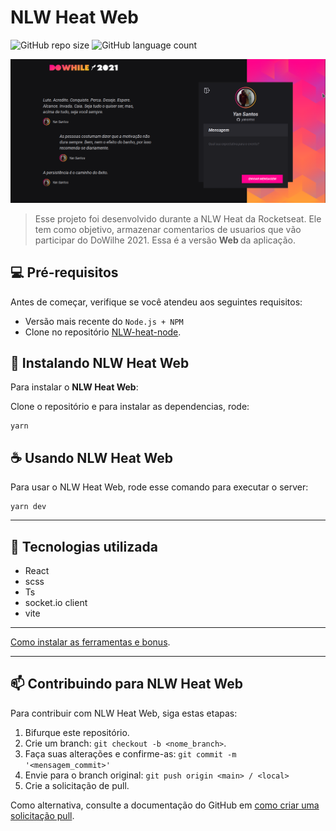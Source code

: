# NLW Heat Web

![GitHub repo size](https://img.shields.io/github/repo-size/yansntss/NLW-Heat-Web?style=for-the-badge)
![GitHub language count](https://img.shields.io/github/languages/count/yansntss/NLW-Heat-Web?style=for-the-badge)


<img src="./assetsGit/exemplegit.png" alt="exemplo imagem">

> Esse projeto foi desenvolvido durante a NLW Heat da Rocketseat. Ele tem como objetivo, armazenar comentarios de usuarios que vão participar do DoWilhe 2021. Essa é a versão  <strong> Web </strong> da aplicação.

## 💻 Pré-requisitos

Antes de começar, verifique se você atendeu aos seguintes requisitos:

* Versão mais recente do `Node.js + NPM`
* Clone no repositório  [NLW-heat-node](https://github.com/yansntss/NLW-heat-node).


## 🚀 Instalando NLW Heat Web

Para instalar o <strong>NLW Heat Web</strong>:

Clone o repositório e para instalar as dependencias, rode:
```
yarn
```

## ☕ Usando NLW Heat Web

Para usar o NLW Heat Web, rode esse comando para executar o server:

```
yarn dev
```
---

## 🚀  Tecnologias utilizada
- React
- scss
- Ts
- socket.io client
- vite


---
[Como instalar as ferramentas e bonus](https://efficient-sloth-d85.notion.site/Instala-o-das-ferramentas-b7c9f41e332a490d86fca81a5b830359).

---

## 📫 Contribuindo para NLW Heat Web
<!---Se o seu README for longo ou se você tiver algum processo ou etapas específicas que deseja que os contribuidores sigam, considere a criação de um arquivo CONTRIBUTING.md separado--->
Para contribuir com NLW Heat Web, siga estas etapas:

1. Bifurque este repositório.
2. Crie um branch: `git checkout -b <nome_branch>`.
3. Faça suas alterações e confirme-as: `git commit -m '<mensagem_commit>'`
4. Envie para o branch original: `git push origin <main> / <local>`
5. Crie a solicitação de pull.

Como alternativa, consulte a documentação do GitHub em [como criar uma solicitação pull](https://help.github.com/en/github/collaborating-with-issues-and-pull-requests/creating-a-pull-request).


